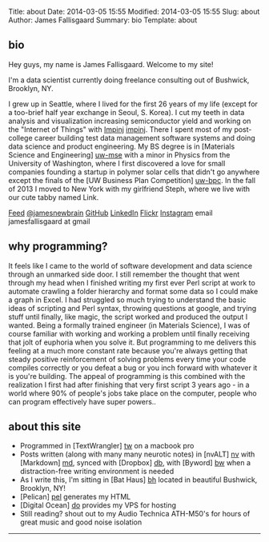 Title: about
Date: 2014-03-05 15:55
Modified: 2014-03-05 15:55
Slug: about
Author: James Fallisgaard
Summary: bio
Template: about

## bio

Hey guys, my name is James Fallisgaard.  Welcome to my site! 

I'm a data scientist currently doing freelance consulting out of Bushwick, Brooklyn, NY.

I grew up in Seattle, where I lived for the first 26 years of my life (except for a too-brief half year exchange in Seoul, S. Korea).  I cut my teeth in data analysis and visualization increasing semiconductor yield and working on the "Internet of Things" with [Impinj] [impinj].  There I spent most of my post-college career building test data management software systems and doing data science and product engineering.  My BS degree is in [Materials Science and Engineering] [uw-mse] with a minor in Physics from the University of Washington, where I first discovered a love for small companies founding a startup in polymer solar cells that didn't go anywhere except the finals of the [UW Business Plan Competition] [uw-bpc].  In the fall of 2013 I moved to New York with my girlfriend Steph, where we live with our cute tabby named Link.

<div class="rowoficons" markdown="1">
<span class="icon" markdown="1"><a href="http://jamesnewbrain.com/feeds/all.atom.xml" title="Atom Feed"><i class="fa fa-rss"></i> Feed</a></span>
<span class="icon" markdown="1"><a href="http://twitter.com/jamesnewbrain" title="@jamesnewbrain"><i class="fa fa-twitter"></i> @jamesnewbrain</a></span>
<span class="icon" markdown="1"><a href="http://github.com/jfallisg" title="GitHub"><i class="fa fa-github"></i> GitHub</a></span>
<span class="icon" markdown="1"><a href="http://www.linkedin.com/in/jamesfallisgaard" title="LinkedIn"><i class="fa fa-linkedin"></i> LinkedIn</a></span>
<span class="icon" markdown="1"><a href="http://www.flickr.com/photos/jamesnewbrain" title="Flickr"><i class="fa fa-flickr"></i> Flickr</a></span>
<span class="icon" markdown="1"><a href="http://instagram.com/jfallisg" title="Instagram"><i class="fa fa-instagram"></i> Instagram</a></span>
<span class="icon" markdown="1"><i class="fa fa-coffee"></i> email jamesfallisgaard at gmail</span>
</div>

<div class="aboutsection" markdown="1">

## why programming?

It feels like I came to the world of software development and data science through an unmarked side door.  I still remember the thought that went through my head when I finished writing my first ever Perl script at work to automate crawling a folder hierarchy and format some data so I could make a graph in Excel. I had struggled so much trying to understand the basic ideas of scripting and Perl syntax, throwing questions at google, and trying stuff until finally, like magic, the script worked and produced the output I wanted. Being a formally trained engineer (in Materials Science), I was of course familiar with working and working a problem until finally receiving that jolt of euphoria when you solve it. But programming to me delivers this feeling at a much more constant rate because you're always getting that steady positive reinforcement of solving problems every time your code compiles correctly or you defeat a bug or you inch forward with whatever it is you're building. The appeal of programming is this combined with the realization I first had after finishing that very first script 3 years ago - in a world where 90% of people's jobs take place on the computer, people who can program effectively have super powers..

</div>

## about this site

+ Programmed in [TextWrangler] [tw] on a macbook pro
+ Posts written (along with many many neurotic notes) in [nvALT] [nv] with [Markdown] [md], synced with [Dropbox] [db], with [Byword] [bw] when a distraction-free writing environment is needed
+ As I write this, I'm sitting in [Bat Haus] [bh] located in beautiful Bushwick, Brooklyn, NY!
+ [Pelican] [pel] generates my HTML
+ [Digital Ocean] [do] provides my VPS for hosting
+ Still reading? shout out to my Audio Technica ATH-M50's for hours of great music and good noise isolation

***

<!-- LINKS -->
[impinj]:   http://impinj.com/
            "Impinj INC"
[uw-mse]:   http://depts.washington.edu/mse/
            "University of Washington - MSE"
[uw-bpc]:   http://www.foster.washington.edu/centers/entrepreneurship/businessplancompetition/Pages/BPC.aspx
            "University of Washington - Business Plan Competition"
[tw]:       http://www.barebones.com/products/textwrangler/
            "TextWrangler"
[nv]:       http://brettterpstra.com/projects/nvalt/
            "nvALT"
[md]:       http://daringfireball.net/projects/markdown/
            "Markdown"
[db]:       http://www.dropbox.com/
            "Dropbox"
[bw]:       http://bywordapp.com/
            "Byword 2"
[bh]:       http://batha.us/
            "Bat Haus"
[pel]:      http://docs.getpelican.com/en/3.3.0/
            "Pelican"
[do]:       https://www.digitalocean.com/
            "DigitalOcean"